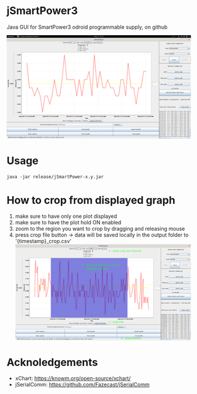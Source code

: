 # jSmartPower3
Java GUI for SmartPower3 odroid programmable supply, on github

![Alt text](images/demo-1.png?raw=true)

# Usage
```
java -jar release/jSmartPower-x.y.jar
```

# How to crop  from displayed graph
1. make sure to have only one plot displayed
2. make sure to have the plot hold ON enabled
3. zoom to the region you want to crop by dragging and releasing mouse
4. press crop file button -> data will be saved locally in the output folder to '{timestamp}_crop.csv'
![Alt text](images/crop.png?raw=true)

# Acknoledgements
 * xChart: https://knowm.org/open-source/xchart/
 * jSerialComm: https://github.com/Fazecast/jSerialComm
